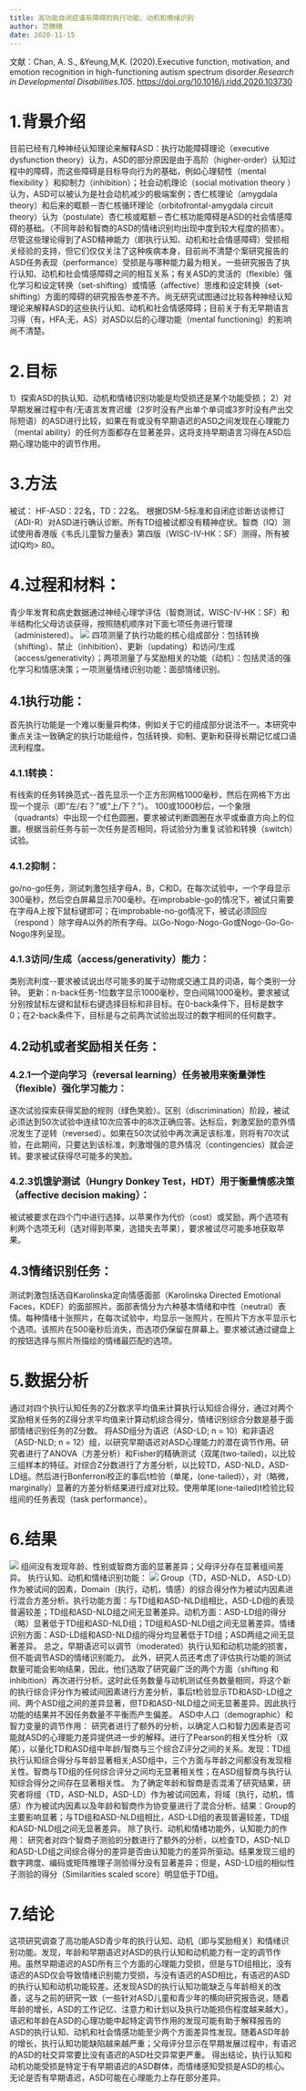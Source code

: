 ```yaml
---
title: 高功能自闭症谱系障碍的执行功能、动机和情绪识别
author: 范穗穗
date: 2020-11-15
---
```

文献：Chan, A. S., &Yeung,M,K. (2020).Executive function, motivation, and emotion recognition in high-functioning autism spectrum disorder.*Research in Developmental Disabilities.105*. https://doi.org/10.1016/j.ridd.2020.103730
# 1.背景介绍
目前已经有几种神经认知理论来解释ASD：执行功能障碍理论（executive dysfunction theory）认为，ASD的部分原因是由于高阶（higher-order）认知过程中的障碍，而这些障碍是目标导向行为的基础，例如心理韧性（mental flexibility ）和抑制力（inhibition）；社会动机理论（social motivation theory ）认为，ASD可以被认为是社会动机减少的极端案例；杏仁核理论（amygdala theory）和后来的眶额－杏仁核循环理论（orbitofrontal-amygdala circuit theory）认为（postulate）杏仁核或眶额－杏仁核功能障碍是ASD的社会情感障碍的基础。（不同年龄和智商的ASD的情绪识别均出现中度到较大程度的损害）。尽管这些理论得到了ASD精神能力（即执行认知、动机和社会情感障碍）受损相关经验的支持，但它们仅仅关注了这种疾病本身，目前尚不清楚个案研究报告的ASD任务表现（performance）受损是与哪种能力最为相关。一些研究报告了执行认知、动机和社会情感障碍之间的相互关系；有关ASD的灵活的（flexible）强化学习和设定转换（set-shifting）或情感（affective）思维和设定转换（set-shifting）方面的障碍的研究报告参差不齐。尚无研究试图通过比较各种神经认知理论来解释ASD的这些执行认知、动机和社会情感障碍；目前关于有无早期语言习得（有，HFA;无，AS）对ASD以后的心理功能（mental functioning）的影响尚不清楚。
# 2.目标
1）探索ASD的执认知、动机和情绪识别功能是均受损还是某个功能受损；
2）对早期发展过程中有/无语言发育迟缓（2岁时没有产出单个单词或3岁时没有产出交际短语）的ASD进行比较，如果在有或没有早期语迟的ASD之间发现在心理能力（mental ability）的任何方面都存在显著差异，这将支持早期语言习得在ASD后期心理功能中的调节作用。
# 3.方法
被试：
HF-ASD：22名，TD：22名。
根据DSM-5标准和自闭症诊断访谈修订（ADI-R）对ASD进行确认诊断。所有TD组被试都没有精神症状。智商（IQ）测试使用香港版《韦氏儿童智力量表》第四版（WISC-IV-HK：SF）测得，所有被试IQ均> 80。
# 4.过程和材料：
青少年发育和病史数据通过神经心理学评估（智商测试，WISC-IV-HK：SF）和半结构化父母访谈获得，按照随机顺序对下面七项任务进行管理（administered）。
![](https://likanzhan.github.io/ReadThinkWrite/Supporting_Information/2020-11-15-FSS1-Fig-1.png)
四项测量了执行功能的核心组成部分：包括转换（shifting）、禁止（inhibition）、更新（updating）和访问/生成（access/generativity）；两项测量了与奖励相关的功能（动机）：包括灵活的强化学习和情感决策；一项测量情绪识别功能：面部情绪识别。
## 4.1执行功能：
首先执行功能是一个难以衡量异构体，例如关于它的组成部分说法不一。本研究中重点关注一致确定的执行功能组件，包括转换、抑制、更新和获得长期记忆或口语流利程度。
### 4.1.1转换：
有线索的任务转换范式--首先显示一个正方形网格1000毫秒，然后在网格下方出现一个提示（即“左/右？”或“上/下？”）。 100或1000秒后，一个象限（quadrants）中出现一个红色圆圈，要求被试判断圆圈在水平或垂直方向上的位置。根据当前任务与前一次任务是否相同，将试验分为重复试验和转换（switch）试验。
### 4.1.2抑制：
go/no-go任务，测试刺激包括字母A，B，C和D。在每次试验中，一个字母显示300毫秒，然后空白屏幕显示700毫秒。在improbable-go的情况下，被试只需要在字母A上按下鼠标键即可；在improbable-no-go情况下，被试必须回应（respond ）除字母A以外的所有字母。以Go-Nogo-Nogo-Go或Nogo-Go-Go-Nogo序列呈现。
### 4.1.3访问/生成（access/generativity）能力：
类别流利度--要求被试说出尽可能多的属于动物或交通工具的词语，每个类别一分钟。
更新：n-back任务-1位数字显示1000毫秒，空白间隔1000毫秒。要求被试分别按鼠标左键和鼠标右键选择目标和非目标。在0-back条件下，目标是数字0；在2-back条件下，目标是与之前两次试验出现过的数字相同的任何数字。
## 4.2动机或者奖励相关任务：
### 4.2.1一个逆向学习（reversal learning）任务被用来衡量弹性（flexible）强化学习能力：
逐次试验探索获得奖励的规则（绿色笑脸）。区别（discrimination）阶段，被试必须达到50次试验中连续10次应答中的8次正确应答。达标后，刺激奖励的意外情况发生了逆转（reversed）。如果在50次试验中再次满足该标准，则将有70次试验，在此期间，只要达到该标准，刺激增强的意外情况（contingencies）就会逆转。要求被试获得尽可能多的笑脸。
### 4.2.3饥饿驴测试（Hungry Donkey Test，HDT）用于衡量情感决策（affective decision making）：
被试被要求在四个门中进行选择，以苹果作为代价（cost）或奖励，两个选项有利两个选项无利（选对得到苹果，选错失去苹果），要求被试尽可能多地获取苹果。
## 4.3情绪识别任务：
测试刺激包括选自Karolinska定向情感面部（Karolinska Directed Emotional Faces，KDEF）的面部照片。面部表情分为六种基本情绪和中性（neutral）表情。每种情绪十张照片，在每次试验中，均显示一张照片，在照片下方水平显示七个选项。该照片在500毫秒后消失，而选项仍保留在屏幕上。要求被试通过键盘上的按钮选择与照片所描绘的情绪最匹配的选项。
# 5.数据分析
通过对四个执行认知任务的Z分数求平均值来计算执行认知综合得分，通过对两个奖励相关任务的Z得分求平均值来计算动机综合得分，情绪识别综合分数是基于面部情绪识别任务的Z分数。
将ASD组分为语迟（ASD-LD; n = 10）和非语迟（ASD-NLD; n = 12）组，以研究早期语迟对ASD心理能力的潜在调节作用。研究者进行了ANOVA（方差分析）和Fisher的精确测试（双尾(two-tailed)，以比较三组样本的特征。对综合Z分数进行了方差分析，以比较TD，ASD-NLD，ASD-LD组。然后进行Bonferroni校正的事后t检验（单尾，(one-tailed)），对（略微，marginally）显著的方差分析结果进行成对比较。使用单尾(one-tailed)t检验比较组间的任务表现（task performance）。
# 6.结果
 ![](https://likanzhan.github.io/ReadThinkWrite/Supporting_Information/2020-11-15-FSS1-Fig-2.png)
 组间没有发现年龄、性别或智商方面的显著差异；父母评分存在显著组间差异。
执行认知、动机和情绪识别功能：
![](https://likanzhan.github.io/ReadThinkWrite/Supporting_Information/2020-11-15-FSS1-Fig-3.png)
Group（TD，ASD-NLD， ASD-LD）作为被试间的因素，Domain（执行，动机，情感）的综合得分作为被试内因素进行混合方差分析。执行功能方面：与TD组和ASD-NLD组相比，ASD-LD组的表现普遍较差；TD组和ASD-NLD组之间无显著差异。动机方面：ASD-LD组的得分（略）显著低于TD组和ASD-NLD组；TD组和ASD-NLD组之间无显著差异。情绪识别方面：ASD-LD组和ASD-NLD组的得分均显著低于TD组；ASD两组之间无显著差异。
总之，早期语迟可以调节（moderated）执行认知和动机功能的损害，但不能调节ASD的情绪识别能力。
此外，研究人员还考虑了评估执行功能的测试数量可能会影响结果，因此，他们选取了研究最广泛的两个方面（shifting 和 inhibition）再次进行分析。这时此任务数量与动机测试任务数量相同，将这个新的执行综合评分作为被试间因素进行方差分析，事后t检验显示TD和ASD-LD组之间、两个ASD组之间的差异显著，但TD和ASD-NLD组之间无显著差异。因此执行功能的结果并不因任务数量不平衡而产生偏差。
ASD中人口（demographic）和智力变量的调节作用：
研究者进行了额外的分析，以确定人口和智力因素是否可能就ASD的心理能力差异提供进一步的解释。进行了Pearson的相关性分析（双尾），以量化TD和ASD组中年龄/智商与三个综合Z评分之间的关系。发现：TD组执行认知综合得分与年龄显著相关;ASD组中，三个方面与年龄之间都没有发现相关性。智商与TD组的任何综合评分之间均无显著相关性；在ASD组智商与执行认知综合得分之间存在显著相关性。
为了确定年龄和智商是否混淆了研究结果，研究者将组（TD，ASD-NLD，ASD-LD）作为被试间因素，将域（执行，动机，情感）作为被试内因素以及年龄和智商作为协变量进行了混合分析。结果：Group的主要影响显著；与TD组和ASD-NLD组相比，ASD-LD组的表现普遍较差，TD组和ASD-NLD组之间无显著差异。
除了执行、动机和情绪功能外，认知能力的作用：
研究者对四个智商子测验的分数进行了额外的分析，以检查TD，ASD-NLD和ASD-LD组之间综合得分的差异是否由认知能力的差异所驱动。结果发现三组的数字跨度、编码或矩阵推理子测验得分没有显著差异；但是，ASD-LD组的相似性子测验的得分（Similarities scaled score）明显低于TD组。
# 7.结论
这项研究调查了高功能ASD青少年的执行认知、动机（即与奖励相关）和情绪识别功能。发现，年龄和早期语迟对ASD的执行认知和动机能力有一定的调节作用。虽然早期语迟的ASD所有三个方面的心理能力受损，但是与TD组相比，没有语迟的ASD仅会导致情绪识别能力受损，与没有语迟的ASD相比，有语迟的ASD的执行认知和动机功能较差。还发现ASD的执行认知功能缺乏与年龄相关的改善，这与之前的研究一致（一些针对ASD儿童和青少年的横向研究报告说，随着年龄的增长，ASD的工作记忆、注意力和计划以及执行功能损伤程度越来越大）。
语迟和年龄在ASD的心理功能中起特定调节作用的发现可能有助于解释报告的ASD的执行认知、动机和社会情感功能至少两个方面差异性发现。随着ASD年龄的增长，执行认知功能缺陷越来越严重；父母评分显示在早期发展过程中，有语迟的ASD的社交异常要比没有语迟的ASD社交异常更严重。
得出结论，执行认知和动机功能受损是特定于有早期语迟的ASD群体，而情绪感知受损是ASD的核心。无论是否有早期语迟，ASD可能在心理能力上存在部分差异。
